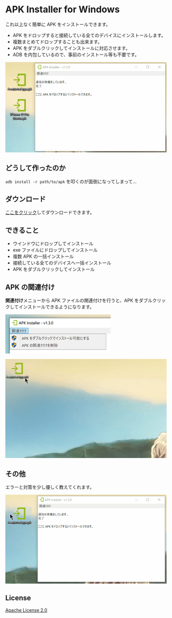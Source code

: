 # APK Installer for Windows

これ以上なく簡単に APK をインストールできます。

- APK をドロップすると接続している全てのデバイスにインストールします。
- 複数まとめてドロップすることも出来ます。
- APK をダブルクリックしてインストールに対応させます。
- ADB を内包しているので、事前のインストール等も不要です。

![Succeeded](./doc/Succeeded.gif)

## どうして作ったのか

`adb install -r path/to/apk` を叩くのが面倒になってしまって…

## ダウンロード

[ここをクリック](https://github.com/yutokun/APK-Installer/releases/latest/download/APKInstaller.exe)してダウンロードできます。

## できること

- ウインドウにドロップしてインストール
- exe ファイルにドロップしてインストール
- 複数 APK の一括インストール
- 接続している全てのデバイスへ一括インストール
- APK をダブルクリックしてインストール

## APK の関連付け

**関連付け**メニューから APK ファイルの関連付けを行うと、APK をダブルクリックしてインストールできるようになります。

![Association](./doc/Association.png)

![DoubleClick](./doc/DoubleClick.gif)

## その他

エラーと対策を少し優しく教えてくれます。

![Succeeded](./doc/Failed.gif)

## License

[Apache License 2.0](LICENSE)